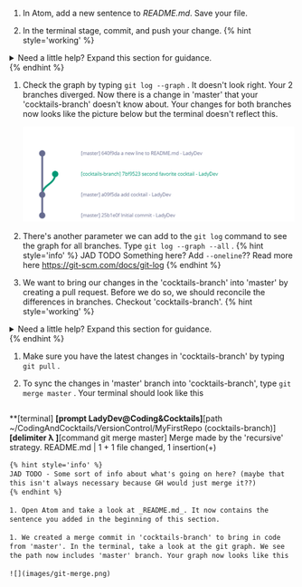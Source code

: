 1. In Atom, add a new sentence to _README.md_. Save your file.

1. In the terminal stage, commit, and push your change.
   {% hint style='working' %}
<details>
<summary>
Need a little help? Expand this section for guidance. 
</summary>
Type <code>git commit -am "personalized message here"</code> <i class="fa fa-share fa-rotate-180"></i>.
Type <code>git push</code> <i class="fa fa-share fa-rotate-180"></i>.
</details>
   {% endhint %}

1. Check the graph by typing `git log --graph` <i class="fa fa-share fa-rotate-180"></i>. It doesn't look right. Your 2 branches diverged. Now there is a change in 'master' that your 'cocktails-branch' doesn't know about. Your changes for both branches now looks like the picture below but the terminal doesn't reflect this.
   
   ![](images/git-graph-diverge.png)

1. There's another parameter we can add to the `git log` command to see the graph for all branches. Type `git log --graph --all` <i class="fa fa-share fa-rotate-180"></i>. 
   {% hint style='info' %}
JAD TODO Something here? Add `--oneline`?? Read more here https://git-scm.com/docs/git-log
   {% endhint %}

1. We want to bring our changes in the 'cocktails-branch' into 'master' by creating a pull request. Before we do so, we should reconcile the differences in branches. Checkout 'cocktails-branch'.
   {% hint style='working' %}
<details>
<summary>
Need a little help? Expand this section for guidance. 
</summary>
Type <code>git checkout cocktails-branch</code> <i class="fa fa-share fa-rotate-180"></i>.
</details>
   {% endhint %}

1. Make sure you have the latest changes in 'cocktails-branch' by typing `git pull` <i class="fa fa-share fa-rotate-180"></i>.

1. To sync the changes in 'master' branch into 'cocktails-branch', type `git merge master` <i class="fa fa-share fa-rotate-180"></i>. Your terminal should look like this
   ```
**[terminal]
**[prompt LadyDev@Coding&Cocktails]**[path  ~/CodingAndCocktails/VersionControl/MyFirstRepo (cocktails-branch)]
**[delimiter λ ]**[command git merge master]
Merge made by the 'recursive' strategy.
 README.md | 1 +
 1 file changed, 1 insertion(+)
   ```
   {% hint style='info' %}
JAD TODO - Some sort of info about what's going on here? (maybe that this isn't always necessary because GH would just merge it??)
   {% endhint %}

1. Open Atom and take a look at _README.md_. It now contains the sentence you added in the beginning of this section.

1. We created a merge commit in 'cocktails-branch' to bring in code from 'master'. In the terminal, take a look at the git graph. We see the path now includes 'master' branch. Your graph now looks like this

   ![](images/git-merge.png)

